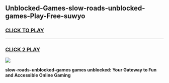 
## Unblocked-Games-slow-roads-unblocked-games-Play-Free-suwyo
<h3>
<a href="https://premium76.site?title=slow-roads-unblocked-games&ref=15A">CLICK TO PLAY</a></h3>
<hr>

<h3>
<a href="https://premium76.site?title=slow-roads-unblocked-games&ref=15A">CLICK 2 PLAY</a>
  
</h3>

<a href="https://premium76.site?title=slow-roads-unblocked-games&ref=15A"><img src="https://clearcache.store/games.png"></a>


**slow-roads-unblocked-games games unblocked: Your Gateway to Fun and Accessible Online Gaming**
